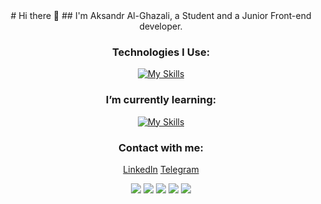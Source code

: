 <div align="center">
  # Hi there 👋
  ## I'm Aksandr Al-Ghazali, a Student and a Junior Front-end developer.
  
  ### Technologies I Use: 
  [![My Skills](https://skillicons.dev/icons?i=vscode%2Cvisualstudio%2Cjs%2Cts%2Cvite%2Csass%2Credux%2Creact%2Cgit%2Chtml%2Ccss&perline=15&theme=dark)](https://skillicons.dev)
  
  ### I’m currently learning:
  [![My Skills](https://skillicons.dev/icons?i=cs%2Cdotnet&perline=15&theme=dark)](https://skillicons.dev)

  ### Contact with me:
  [LinkedIn](https://www.linkedin.com/in/your-linkedin-profile)
  [Telegram](https://t.me/your-telegram-username)
</div>
<div align="center">
  <img src="http://github-profile-summary-cards.vercel.app/api/cards/profile-details?username=Dragodui&theme=react">
  <img src="http://github-profile-summary-cards.vercel.app/api/cards/repos-per-language?username=Dragodui&theme=react">
  <img src="http://github-profile-summary-cards.vercel.app/api/cards/most-commit-language?username=Dragodui&theme=react">
  <img src="http://github-profile-summary-cards.vercel.app/api/cards/stats?username=Dragodui&theme=react">
  <img src="http://github-profile-summary-cards.vercel.app/api/cards/productive-time?username=Dragodui&theme=react&utcOffset=8">
</div>

<!--
**Dragodui/Dragodui** is a ✨ _special_ ✨ repository because its `README.md` (this file) appears on your GitHub profile.

Here are some ideas to get you started:

- 🔭 I’m currently working on ...
- 🌱 I’m currently learning ...
- 👯 I’m looking to collaborate on ...
- 🤔 I’m looking for help with ...
- 💬 Ask me about ...
- 📫 How to reach me: ...
- 😄 Pronouns: ...
- ⚡ Fun fact: ...
-->
